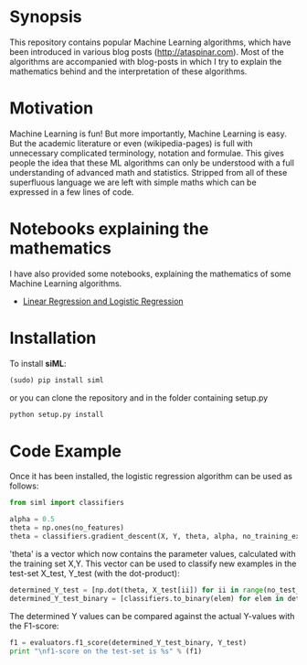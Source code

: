 # Synopsis

This repository contains popular Machine Learning algorithms, which have been introduced in various blog posts (http://ataspinar.com). Most of the algorithms are accompanied with blog-posts in which I try to explain the mathematics behind and the interpretation of these algorithms. 


# Motivation
Machine Learning is fun! But more importantly, Machine Learning is easy. 
But the academic literature or even (wikipedia-pages) is full with unnecessary complicated terminology, notation and formulae. This gives people the idea that these ML algorithms can only be understood with a full understanding of advanced math and statistics. Stripped from all of these superfluous language we are left with simple maths which can be expressed in a few lines of code. 

# Notebooks explaining the mathematics
I have also provided some notebooks, explaining the mathematics of some Machine Learning algorithms. 
+ [Linear Regression and Logistic Regression](https://github.com/taspinar/siml/blob/master/notebooks/Linear%20Regression%2C%20Logistic%20Regression.ipynb)

# Installation
To install **siML**:
```python
(sudo) pip install siml
```

or you can clone the repository and in the folder containing setup.py
```python
python setup.py install
```


# Code Example
Once it has been installed, the logistic regression algorithm can be used as follows:

```python
from siml import classifiers

alpha = 0.5
theta = np.ones(no_features)
theta = classifiers.gradient_descent(X, Y, theta, alpha, no_training_examples)
```

'theta' is a vector which now contains the parameter values, calculated with the training set X,Y. 
This vector can be used to classify new examples in the test-set X_test, Y_test (with the dot-product):

```python
determined_Y_test = [np.dot(theta, X_test[ii]) for ii in range(no_test_examples)]
determined_Y_test_binary = [classifiers.to_binary(elem) for elem in determined_Y_test]
```

The determined Y values can be compared against the actual Y-values with the F1-score:
```python
f1 = evaluators.f1_score(determined_Y_test_binary, Y_test)
print "\nf1-score on the test-set is %s" % (f1)
```
